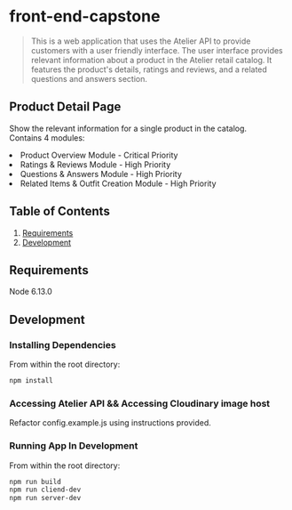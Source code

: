 
# front-end-capstone

> This is a web application that uses the Atelier API to provide customers with a user friendly interface. The user interface provides relevant information about a product in the Atelier retail catalog. It features the product's details, ratings and reviews, and a related questions and answers section.
## Product Detail Page
Show the relevant information for a single product in the catalog.<br>
Contains 4 modules:<br/>
<li>Product Overview Module - Critical Priority
<li>Ratings & Reviews Module - High Priority
<li>Questions & Answers Module - High Priority
<li>Related Items & Outfit Creation Module - High Priority
  
## Table of Contents

1. [Requirements](#requirements)
1. [Development](#development)

## Requirements

Node 6.13.0

## Development

### Installing Dependencies

From within the root directory:

```sh
npm install
```

### Accessing Atelier API && Accessing Cloudinary image host
Refactor config.example.js using instructions provided.

### Running App In Development

From within the root directory:

```sh
npm run build
npm run cliend-dev
npm run server-dev
```

